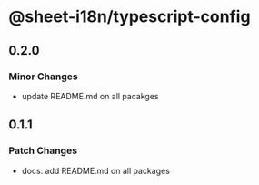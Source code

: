 # @sheet-i18n/typescript-config

## 0.2.0

### Minor Changes

- update README.md on all pacakges

## 0.1.1

### Patch Changes

- docs: add README.md on all packages
